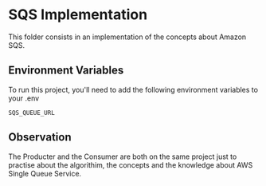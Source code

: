
# SQS Implementation    

This folder consists in an implementation of the concepts about Amazon SQS.




## Environment Variables

To run this project, you'll need to add the following environment variables to your .env

`SQS_QUEUE_URL`

## Observation

The Producter and the Consumer are both on the same project just to practise about the algorithim, the concepts and the knowledge about AWS Single Queue Service.
